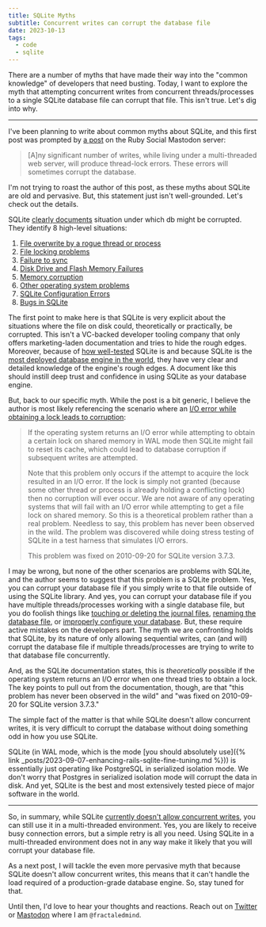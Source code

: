 ```yaml
---
title: SQLite Myths
subtitle: Concurrent writes can corrupt the database file
date: 2023-10-13
tags:
  - code
  - sqlite
---
```


There are a number of myths that have made their way into the "common knowledge" of developers that need busting. Today, I want to explore the myth that attempting concurrent writes from concurrent threads/processes to a single SQLite database file can corrupt that file. This isn't true. Let's dig into why.

<!--/summary-->

- - -

I've been planning to write about common myths about SQLite, and this first post was prompted by [a post](https://ruby.social/@gd/111227192469880099) on the Ruby Social Mastodon server:

> [A]ny significant number of writes, while living under a multi-threaded web server, will produce thread-lock errors. These errors will sometimes corrupt the database.

I'm not trying to roast the author of this post, as these myths about SQLite are old and pervasive. But, this statement just isn't well-grounded. Let's check out the details.

SQLite [clearly documents](https://www.sqlite.org/howtocorrupt.html) situation under which db might be corrupted. They identify 8 high-level situations:

1. [File overwrite by a rogue thread or process](https://www.sqlite.org/howtocorrupt.html#_file_overwrite_by_a_rogue_thread_or_process)
2. [File locking problems](https://www.sqlite.org/howtocorrupt.html#_file_locking_problems)
3. [Failure to sync](https://www.sqlite.org/howtocorrupt.html#_failure_to_sync)
4. [Disk Drive and Flash Memory Failures](https://www.sqlite.org/howtocorrupt.html#_disk_drive_and_flash_memory_failures)
5. [Memory corruption](https://www.sqlite.org/howtocorrupt.html#_memory_corruption)
6. [Other operating system problems](https://www.sqlite.org/howtocorrupt.html#_other_operating_system_problems)
7. [SQLite Configuration Errors](https://www.sqlite.org/howtocorrupt.html#sqlite_configuration_errors)
8. [Bugs in SQLite](https://www.sqlite.org/howtocorrupt.html#_bugs_in_sqlite)

The first point to make here is that SQLite is very explicit about the situations where the file on disk could, theoretically or practically, be corrupted. This isn't a VC-backed developer tooling company that only offers marketing-laden documentation and tries to hide the rough edges. Moreover, because of [how well-tested](https://www.sqlite.org/testing.html) SQLite is and because SQLite is the [most deployed database engine in the world](https://www.sqlite.org/mostdeployed.html), they have very clear and detailed knowledge of the engine's rough edges. A document like this should instill deep trust and confidence in using SQLite as your database engine.

But, back to our specific myth. While the post is a bit generic, I believe the author is most likely referencing the scenario where an [I/O error while obtaining a lock leads to corruption](https://www.sqlite.org/howtocorrupt.html#_i_o_error_while_obtaining_a_lock_leads_to_corruption):

> If the operating system returns an I/O error while attempting to obtain a certain lock on shared memory in WAL mode then SQLite might fail to reset its cache, which could lead to database corruption if subsequent writes are attempted.
>
> Note that this problem only occurs if the attempt to acquire the lock resulted in an I/O error. If the lock is simply not granted (because some other thread or process is already holding a conflicting lock) then no corruption will ever occur. We are not aware of any operating systems that will fail with an I/O error while attempting to get a file lock on shared memory. So this is a theoretical problem rather than a real problem. Needless to say, this problem has never been observed in the wild. The problem was discovered while doing stress testing of SQLite in a test harness that simulates I/O errors.
>
> This problem was fixed on 2010-09-20 for SQLite version 3.7.3.

I may be wrong, but none of the other scenarios are problems with SQLite, and the author seems to suggest that this problem is a SQLite problem. Yes, you can corrupt your database file if you simply write to that file outside of using the SQLite library. And yes, you can corrupt your database file if you have multiple threads/processes working with a single database file, but you do foolish things like [touching or deleting the journal files](https://www.sqlite.org/howtocorrupt.html#_deleting_a_hot_journal), [renaming the database file](https://www.sqlite.org/howtocorrupt.html#_unlinking_or_renaming_a_database_file_while_in_use), or [improperly configure your database](https://www.sqlite.org/howtocorrupt.html#sqlite_configuration_errors). But, these require active mistakes on the developers part. The myth we are confronting holds that SQLite, by its nature of only allowing sequential writes, can (and will) corrupt the database file if multiple threads/processes are trying to write to that database file concurrently.

And, as the SQLite documentation states, this is _theoretically_ possible if the operating system returns an I/O error when one thread tries to obtain a lock. The key points to pull out from the documentation, though, are that "this problem has never been observed in the wild" and "was fixed on 2010-09-20 for SQLite version 3.7.3."

The simple fact of the matter is that while SQLite doesn't allow concurrent writes, it is very difficult to corrupt the database without doing something odd in how you use SQLite.

SQLite (in WAL mode, which is the mode [you should absolutely use]({% link _posts/2023-09-07-enhancing-rails-sqlite-fine-tuning.md %})) is essentially just operating like PostgreSQL in serialized isolation mode. We don't worry that Postgres in serialized isolation mode will corrupt the data in disk. And yet, SQLite is the best and most extensively tested piece of major software in the world.

- - -

So, in summary, while SQLite [currently doesn't allow concurrent writes](https://sqlite.org/hctree/doc/hctree/doc/hctree/index.html), you can still use it in a multi-threaded environment. Yes, you are likely to receive busy connection errors, but a simple retry is all you need. Using SQLite in a multi-threaded environment does not in any way make it likely that you will corrupt your database file.

As a next post, I will tackle the even more pervasive myth that because SQLite doesn't allow concurrent writes, this means that it can't handle the load required of a production-grade database engine. So, stay tuned for that.

Until then, I'd love to hear your thoughts and reactions. Reach out on [Twitter](https://twitter.com/fractaledmind) or [Mastodon](https://ruby.social/@fractaledmind) where I am `@fractaledmind`.


